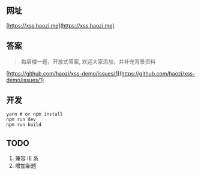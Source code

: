 ## 网址
[https://xss.haozi.me](https://xss.haozi.me)

## 答案
> 每层楼一题，开放式答案, 欢迎大家添加，并补充背景资料

[https://github.com/haozi/xss-demo/issues/1](https://github.com/haozi/xss-demo/issues/1)

## 开发
```
yarn # or npm install
npm run dev
npm run build
```

## TODO
1. 兼容 IE 系
2. 增加新题
